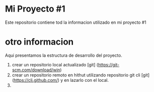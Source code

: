 # Mi Proyecto #1
Este repositorio contiene tod la informacion utilizado en mi proyecto #1

# otro informacion
Aqui presentamos la estructura de desarrollo del proyecto.
1. crear un repositorio local actualizado [git] (https://git-scm.com/download/win)
1. crear un repositorio remoto en hithut utilizando repositorio git cli [git] (https://cli.github.com/) y en lazarlo con el local.
1. 